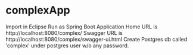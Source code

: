 # complexApp
Import in Eclipse
Run as Spring Boot Application
Home URL is http://localhost:8080/complex/
Swagger URL is http://localhost:8080/complex/swagger-ui.html
Create Postgres db called 'complex' under postgres user w/o any password.
